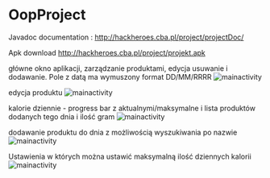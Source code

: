 # OopProject
Javadoc documentation : http://hackheroes.cba.pl/project/projectDoc/

Apk download http://hackheroes.cba.pl/project/projekt.apk 

główne okno aplikacji, zarządzanie produktami, edycja usuwanie i dodawanie. Pole z datą ma wymuszony format DD/MM/RRRR 
![mainactivity](http://hackheroes.cba.pl/mainactivity.png)

edycja produktu 
![mainactivity](http://hackheroes.cba.pl/mainactivityedit.png)

kalorie dziennie - progress bar z aktualnymi/maksymalne i lista produktów dodanych tego dnia i ilość gram
![mainactivity](http://hackheroes.cba.pl/dzienniekcal.png)

dodawanie produktu do dnia z możliwością wyszukiwania po nazwie
![mainactivity](http://hackheroes.cba.pl/addtoday.png)

Ustawienia w których można ustawić maksymalną ilość dziennych kalorii 
![mainactivity](http://hackheroes.cba.pl/ustawienia.png)
